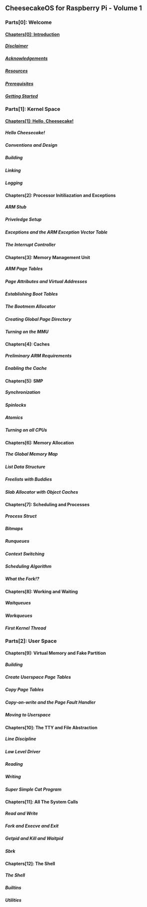 ## CheesecakeOS for Raspberry Pi - Volume 1
### Parts[0]: Welcome
#### [Chapters[0]: Introduction](chapter0/chapter0.md)
  ##### [*Disclaimer*](chapter0/disclaimer.md)
  ##### [*Acknowledgements*](chapter0/acknowledgements.md)
  ##### [*Resources*](chapter0/resources.md)
  ##### [*Prerequisites*](chapter0/prerequisites.md)
  ##### [*Getting Started*](chapter0/getting-started.md)
### Parts[1]: Kernel Space
#### [Chapters[1]: Hello, Cheesecake!](chapter1/chapter1.md)
  ##### *Hello Cheesecake!*
  ##### *Conventions and Design*
  ##### *Building*
  ##### *Linking*
  ##### *Logging*
#### Chapters[2]: Processor Initiliazation and Exceptions
  ##### *ARM Stub*
  ##### *Priveledge Setup*
  ##### *Exceptions and the ARM Exception Vector Table*
  ##### *The Interrupt Controller*
#### Chapters[3]: Memory Management Unit
  ##### *ARM Page Tables*
  ##### *Page Attributes and Virtual Addresses*
  ##### *Establishing Boot Tables*
  ##### *The Bootmem Allocator*
  ##### *Creating Global Page Directory*
  ##### *Turning on the MMU*
#### Chapters[4]: Caches
  ##### *Preliminary ARM Requirements*
  ##### *Enabling the Cache*
#### Chapters[5]: SMP
  ##### *Synchronization*
  ##### *Spinlocks*
  ##### *Atomics*
  ##### *Turning on all CPUs*
#### Chapters[6]: Memory Allocation
  ##### *The Global Memory Map*
  ##### *List Data Structure*
  ##### *Freelists with Buddies*
  ##### *Slab Allocator with Object Caches*
#### Chapters[7]: Scheduling and Processes
  ##### *Process Struct*
  ##### *Bitmaps*
  ##### *Runqueues*
  ##### *Context Switching*
  ##### *Scheduling Algorithm*
  ##### *What the Fork!?*
#### Chapters[8]: Working and Waiting
  ##### *Waitqueues*
  ##### *Workqueues*
  ##### *First Kernel Thread*
### Parts[2]: User Space
#### Chapters[9]: Virtual Memory and Fake Partition
  ##### *Building*
  ##### *Create Userspace Page Tables*
  ##### *Copy Page Tables*
  ##### *Copy-on-write and the Page Fault Handler*
  ##### *Moving to Userspace*
#### Chapters[10]: The TTY and File Abstraction
  ##### *Line Discipline*
  ##### *Low Level Driver*
  ##### *Reading*
  ##### *Writing*
  ##### *Super Simple Cat Program*
#### Chapters[11]: All The System Calls
  ##### *Read and Write*
  ##### *Fork and Execve and Exit*
  ##### *Getpid and Kill and Waitpid*
  ##### *Sbrk*
#### Chapters[12]: The Shell
  ##### *The Shell*
  ##### *Builtins*
  ##### *Utilities*
